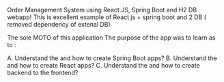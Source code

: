 Order Management System using
React.JS, Spring Boot and H2 DB webapp!
This is excellent example of React js + spring boot and 2 DB ( removed dependency of extenal DB)

The sole MOTO of this application
The purpose of the app was to learn as to :

A. Understand the and how to create Spring Boot apps? B. Understand the and how to create React apps? C. Understand the and how to create backend to the frontend?
